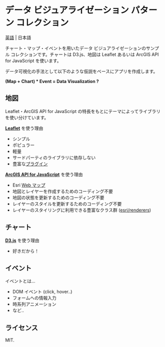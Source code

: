 # データ ビジュアライゼーション パターン コレクション

[英語](https://github.com/ynunokawa/data-viz) | 日本語

チャート・マップ・イベントを用いたデータ ビジュアライゼーションのサンプル コレクションです。チャートは D3.js、地図は Leaflet あるいは ArcGIS API for JavaScript を使います。

データ可視化の手法として以下のような仮説をベースにアプリを作成します。

__(Map + Chart) * Event = Data Visualization ?__

## 地図

Leaflet・ArcGIS API for JavaScript の特長をもとにテーマによってライブラリを使い分けています。

__[Leaflet](http://leafletjs.com/)__ を使う理由

* シンプル
* ポピュラー
* 軽量
* サードパーティのライブラリに依存しない
* 豊富な[プラグイン](http://leafletjs.com/plugins.html)

__[ArcGIS API for JavaScript](https://developers.arcgis.com/javascript/)__ を使う理由

* Esri [Web マップ](http://esrijapan.github.io/arcgis-dev-resources/create-webmap/)
* 地図とレイヤーを作成するためのコーディング不要
* 地図の状態を更新するためのコーディング不要
* レイヤーのスタイルを更新するためのコーディング不要
* レイヤーのスタイリングに利用できる豊富なクラス群 ([esri/renderers](https://developers.arcgis.com/javascript/jshelp/intro_bettermaps.html))

## チャート

__[D3.js](https://d3js.org/)__ を使う理由

* 好きだから！

## イベント

イベントとは…

* DOM イベント (click, hover..)
* フォームへの情報入力
* 時系列アニメーション
* など..

## ライセンス
MIT.
